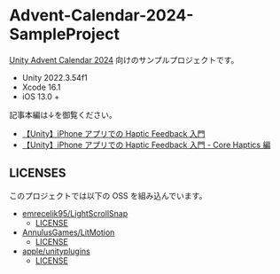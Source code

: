 # Advent-Calendar-2024-SampleProject

[Unity Advent Calendar 2024](https://qiita.com/advent-calendar/2024/unity) 向けのサンプルプロジェクトです。

- Unity 2022.3.54f1
- Xcode 16.1
- iOS 13.0 +

記事本編は↓を御覧ください。

- [【Unity】iPhone アプリでの Haptic Feedback 入門](https://qiita.com/mao_/items/8bc9e646d6ca6185cda5)
- [【Unity】iPhone アプリでの Haptic Feedback 入門 - Core Haptics 編](https://qiita.com/mao_/items/c81bdff01e5f987bff51)

## LICENSES

このプロジェクトでは以下の OSS を組み込んでいます。

- [emrecelik95/LightScrollSnap](https://github.com/emrecelik95/LightScrollSnap)
    - [LICENSE](https://github.com/emrecelik95/LightScrollSnap/blob/master/LICENSE)
- [AnnulusGames/LitMotion](https://github.com/AnnulusGames/LitMotion)
    - [LICENSE](https://github.com/AnnulusGames/LitMotion?tab=MIT-1-ov-file#readme)
- [apple/unityplugins](https://github.com/apple/unityplugins)
    - [LICENSE](https://github.com/apple/unityplugins/blob/main/LICENSE.txt)
